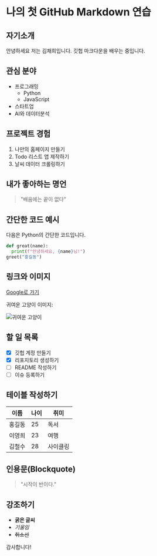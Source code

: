 # 나의 첫 GitHub Markdown 연습
## 자기소개
안녕하세요 저는 김채희입니다. 깃헙 마크다운을 배우는 중입니다.
## 관심 분야
- 프로그래밍
  - Python
  - JavaScript
- 스타트업
- AI와 데이터분석
## 프로젝트 경험
1. 나만의 홈페이지 만들기
2. Todo 리스트 앱 제작하기
3. 날씨 데이터 크롤링하기

## 내가 좋아하는 명언
> "배움에는 끝이 없다"

## 간단한 코드 예시
다음은 Python의 간단한 코드입니다.
```python
def great(name):
  print(f"안녕하세요, {name}님!")
greet("홍길동")
```
## 링크와 이미지
[Google로 가기](https://www.google.com)

귀여운 고양이 이미지:

![귀여운 고양이](https://t3.ftcdn.net/jpg/01/04/40/06/360_F_104400672_zCaPIFbYT1dXdzN85jso7NV8M6uwpKtf.jpg)

## 할 일 목록
- [x] 깃헙 계정 만들기
- [x] 리포지토리 생성하기
- [ ] README 작성하기
- [ ] 이슈 등록하기

## 테이블 작성하기
| 이름 | 나이 | 취미 |
|------|----|------|
| 홍길동 | 25 | 독서 |
| 이영희 | 23 | 여행 |
| 김철수 | 28 | 사이클링 |

## 인용문(Blockquote)
> "시작이 반이다."

## 강조하기
- **굵은 글씨**
- *기울임*
- ~~취소선~~

감사합니다!

